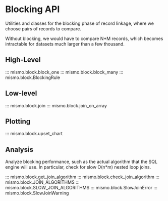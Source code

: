 # Blocking API

Utilities and classes for the blocking phase of record linkage, where
we choose pairs of records to compare.

Without blocking, we would have to compare N*M records, which
becomes intractable for datasets much larger than a few thousand.

## High-Level

::: mismo.block.block_one
::: mismo.block.block_many
::: mismo.block.BlockingRule

## Low-level

::: mismo.block.join
::: mismo.block.join_on_array

## Plotting

::: mismo.block.upset_chart

## Analysis

Analyze blocking performance, such as the actual algorithm that
the SQL engine will use. In particular, check for slow O(n*m)
nested loop joins.

::: mismo.block.get_join_algorithm
::: mismo.block.check_join_algorithm
::: mismo.block.JOIN_ALGORITHMS
::: mismo.block.SLOW_JOIN_ALGORITHMS
::: mismo.block.SlowJoinError
::: mismo.block.SlowJoinWarning
